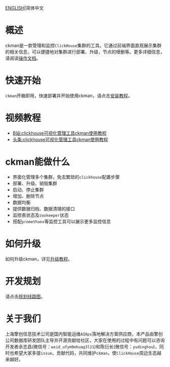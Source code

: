[ENGLISH](./README.md)|简体中文

# 概述
ckman是一款管理和监控`ClickHouse`集群的工具。它通过前端界面直观展示集群的相关信息，可以便捷地对集群进行部署、升级，节点的增删等。更多详细信息，请阅读[操作文档](./docs/ckman_v2.0.0.md)。

# 快速开始
`ckman`开箱即用，快速部署并开始使用ckman，请点击[安装教程](./docs/guide/deploy.md)。

# 视频教程
- [B站:clickhouse可视化管理工具ckman使用教程](https://www.bilibili.com/video/BV1gR4y1t75Q/)
- [头条:clickhouse可视化管理工具ckman使用教程](https://www.ixigua.com/7034858546692882983)

# ckman能做什么
- 界面化管理多个集群，免去繁琐的`clickhouse`配置步骤
- 部署、升级、销毁集群
- 启动、停止集群
- 增加、删除节点
- 数据均衡
- 提供数据归档、数据清理的接口
- 监控表状态及`zookeeper`状态
- 搭配`promethues`等监控工具可以展示更多监控信息

# 如何升级
如何升级ckman，详见[升级教程](./docs/guide/upgrade.md)。

# 开发规划
请点击[规划线路图](https://github.com/housepower/ckman/wiki)。

# 关于我们
上海擎创信息技术公司是国内智能运维`AIOps`落地解决方案供应商，本产品由擎创公司数据库研发团队主导并开源贡献给社区，大家在使用的过程中有问题可以咨询开发者余志昌(微信号：`wxid_ufym9ehuag3l21`)和陈衍长(微信号：`yudinghou`)，同时也希望大家多提`issue`，贡献代码，共同维护`ckman`，使`ClickHouse`周边生态越来越好。
